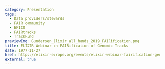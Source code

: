 ```yaml
---
category: Presentation
tags:
  - Data providers/stewards
  - FAIR community
  - EPICO
  - FAIRtracks
  - TrackFind
previewImg: Gundersen_Elixir_all_hands_2019_FAIRification.png
title: ELIXIR Webinar on FAIRification of Genomic Tracks
date: 1977-11-27
href: https://elixir-europe.org/events/elixir-webinar-fairification-genomic-tracks
external: true
---
```

